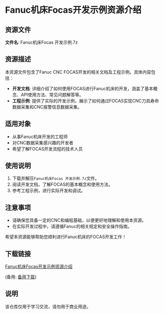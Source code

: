 # Fanuc机床Focas开发示例资源介绍

## 资源文件

**文件名**: Fanuc机床Focas 开发示例.7z

## 资源描述

本资源文件包含了Fanuc CNC FOCAS开发的相关文档及工程示例。具体内容包括：

- **开发文档**: 详细介绍了如何使用FOCAS进行Fanuc机床的开发，涵盖了基本概念、API使用方法、常见问题解答等。
- **工程示例**: 提供了实际的开发示例，展示了如何通过FOCAS实现CNC刀具寿命数据采集和CNC报警信息数据采集。

## 适用对象

- 从事Fanuc机床开发的工程师
- 对CNC数据采集感兴趣的开发者
- 希望了解FOCAS开发流程的技术人员

## 使用说明

1. 下载并解压`Fanuc机床Focas 开发示例.7z`文件。
2. 阅读开发文档，了解FOCAS的基本概念和使用方法。
3. 参考工程示例，进行实际开发和调试。

## 注意事项

- 请确保您具备一定的CNC和编程基础，以便更好地理解和使用本资源。
- 在实际开发过程中，请遵循Fanuc的相关规定和安全操作指南。

希望本资源能够帮助您顺利进行Fanuc机床的FOCAS开发工作！

## 下载链接
[Fanuc机床Focas开发示例资源介绍](https://pan.quark.cn/s/ebf8475d907d) 

(备用: [备用下载](https://pan.baidu.com/s/1qm--NBAGI3kn7w-yHJpJQQ?pwd=1234))

## 说明

该仓库仅用于学习交流，请勿用于商业用途。

